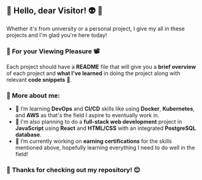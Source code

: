 ## :milky_way: Hello, dear Visitor! :alien: :wave:	##
Whether it's from university or a personal project, I give my all in these projects and I'm glad you're here today!   

### :popcorn: For your Viewing Pleasure :film_projector:
Each project should have a **README** file that will give you a **brief overview** of each project and **what I've learned** in doing the project along with relevant **code snippets** :page_facing_up:.

### :paperclip: More about me: 
- 🌱 I’m learning **DevOps** and **CI/CD** skills like using **Docker**, **Kubernetes**, and **AWS** as that's the field I aspire to eventually work in.
- :hammer: I'm also planning to do a **full-stack web development** project in **JavaScript** using **React** and **HTML/CSS** with an integrated **PostgreSQL database**.
- :scroll: I’m currently working on **earning certifications** for the skills mentioned above, hopefully learning everything I need to do well in the field!

### :star2: Thanks for checking out my repository! :blush:
<!--
**chris-46/chris-46** is a ✨ _special_ ✨ repository because its `README.md` (this file) appears on your GitHub profile.


